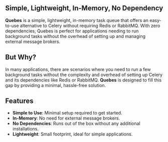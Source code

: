 ## Simple, Lightweight, In-Memory, No Dependency
**Quebes** is a simple, lightweight, in-memory task queue that offers an easy-to-use alternative to Celery without requiring Redis or RabbitMQ. With zero dependencies, Quebes is perfect for applications needing to run background tasks without the overhead of setting up and managing external message brokers.

## But Why?
In many applications, there are scenarios where you need to run a few background tasks without the complexity and overhead of setting up Celery and its dependencies like Redis or RabbitMQ. **Quebes** is designed to fill this gap by providing a minimal, hassle-free solution.

## Features
- **Simple to Use**: Minimal setup required to get started.
- **In-Memory**: No need for external message brokers.
- **No Dependencies**: Runs out of the box without any additional installations.
- **Lightweight**: Small footprint, ideal for simple applications.

